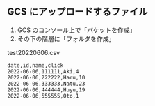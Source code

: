 ## GCS にアップロードするファイル

1. GCS のコンソール上で「バケットを作成」
1. その下の階層に「フォルダを作成」

test20220606.csv

    date,id,name,click
    2022-06-06,111111,Aki,4
    2022-06-06,222222,Haru,10
    2022-06-06,333333,Natu,23
    2022-06-06,444444,Huyu,19
    2022-06-06,555555,Oto,1
